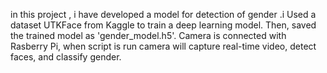 in this project , i have developed a model for detection of gender .i Used a dataset  UTKFace from Kaggle to train a deep learning model. Then, saved the trained model as 'gender_model.h5'.
Camera is connected with Rasberry Pi, when script is run camera will capture real-time video, detect faces, and classify gender.
